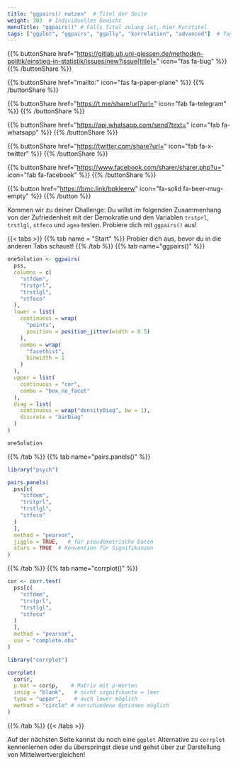 ```yaml
---
title: "ggpairs() nutzen"  # Titel der Seite
weight: 303  # Individuelles Gewicht 
menuTitle: "ggpairs()" # Falls Titel zulang ist, hier Kurztitel
tags: ["ggplot", "ggpairs", "ggally", "korrelation", "advanced"]  # Tags hiereinsetzen; Kurzwort, was auf der Seite passsiert
---
```


{{% buttonShare href="https://gitlab.ub.uni-giessen.de/methoden-politik/einstieg-in-statistik/issues/new?issue[title]=" icon="fas fa-bug" %}} {{% /buttonShare %}} 

{{% buttonShare href="mailto:" icon="fas fa-paper-plane" %}} {{% /buttonShare %}}

{{% buttonShare href="https://t.me/share/url?url=" icon="fab fa-telegram" %}} {{% /buttonShare %}}

{{% buttonShare href="https://api.whatsapp.com/send?text=" icon="fab fa-whatsapp" %}} {{% /buttonShare %}}

{{% buttonShare href="https://twitter.com/share?url=" icon="fab fa-x-twitter" %}} {{% /buttonShare %}}

{{% buttonShare href="https://www.facebook.com/sharer/sharer.php?u=" icon="fab fa-facebook" %}} {{% /buttonShare %}}

{{% button href="https://bmc.link/bpkleerw" icon="fa-solid fa-beer-mug-empty" %}} {{% /button %}}

Kommen wir zu deiner Challenge: Du willst im folgenden Zusammenhang von der Zufriedenheit mit der Demokratie und den Variablen `trstprl`, `trstlgl`, `stfeco` und `agea` testen. Probiere dich mit `ggpairs()` aus!

{{< tabs >}}
{{% tab name = "Start" %}}
Probier dich aus, bevor du in die anderen Tabs schaust!
{{% /tab %}}
{{% tab name="ggpairs()" %}}
```R
oneSolution <- ggpairs(
  pss, 
  columns = c(
    "stfdem",
    "trstprl",
    "trstlgl",
    "stfeco"
  ),
  lower = list(
    continuous = wrap(
      "points",
      position = position_jitter(width = 0.5)
    ),
    combo = wrap(
      "facethist",
      binwidth = 1
    )
  ),
  upper = list(
    continuous = "cor",
    combo = "box_no_facet"
  ),
  diag = list(
    continuous = wrap("densityDiag", bw = 1),
    discrete = "barDiag"
  )
) 

oneSolution
```
{{% /tab %}}
{{% tab name="pairs.panels()" %}}
```R
library("psych")

pairs.panels(
  pss[c(
    "stfdem",
    "trstprl",
    "trstlgl",
    "stfeco"
  )
  ],
  method = "pearson",   
  jiggle = TRUE,   # für pseudometrische Daten
  stars = TRUE  # Konvention für Signifikanzen
) 
```
{{% /tab %}}
{{% tab name="corrplot()" %}}
```R
cor <- corr.test(
  pss[c(
    "stfdem",
    "trstprl",
    "trstlgl",
    "stfeco"
  )
  ],
  method = "pearson",
  use = "complete.obs"
) 

library("corrplot")

corrplot(
  cor$r, 
  p.mat = cor$p,    # Matrix mit p-Werten
  insig = "blank",   # nicht signifikante = leer
  type = "upper",    # auch lower möglich
  method = "circle" # verschiedene Optionen möglich
)   
```
{{% /tab %}}
{{< /tabs >}}

Auf der nächsten Seite kannst du noch eine `ggplot` Alternative zu `corrplot` kennenlernen oder du überspringst diese und gehst über zur Darstellung von Mittelwertvergleichen!
